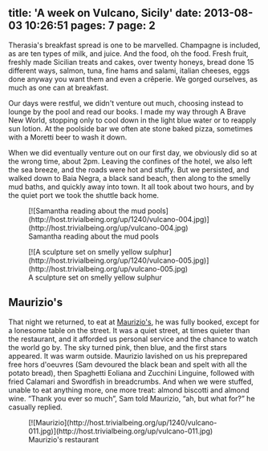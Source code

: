 title: 'A week on Vulcano, Sicily'
date: 2013-08-03 10:26:51
pages: 7
page: 2
---

Therasia's breakfast spread is one to be marvelled. Champagne is included, as are ten types of milk, and juice. And the food, oh the food. Fresh fruit, freshly made Sicilian treats and cakes, over twenty honeys, bread done 15 different ways, salmon, tuna, fine hams and salami, italian cheeses, eggs done anyway you want them and even a crêperie. We gorged ourselves, as much as one can at breakfast.

Our days were restful, we didn't venture out much, choosing instead to lounge by the pool and read our books. I made my way through A Brave New World, stopping only to cool down in the light blue water or to reapply sun lotion. At the poolside bar we often ate stone baked pizza, sometimes with a Moretti beer to wash it down.

When we did eventually venture out on our first day, we obviously did so at the wrong time, about 2pm. Leaving the confines of the hotel, we also left the sea breeze, and the roads were hot and stuffy. But we persisted, and walked down to Baia Negra, a black sand beach, then along to the smelly mud baths, and quickly away into town. It all took about two hours, and by the quiet port we took the shuttle back home.

<figure class="generated-figure generated-figure--retina generated-figure--620 generated-figure--landscape">[![Samantha reading about the mud pools](http://host.trivialbeing.org/up/1240/vulcano-004.jpg)](http://host.trivialbeing.org/up/vulcano-004.jpg)<figcaption class="generated-figure-caption">Samantha reading about the mud pools</figcaption></figure>

<figure class="generated-figure generated-figure--retina generated-figure--620 generated-figure--landscape">[![A sculpture set on smelly yellow sulphur](http://host.trivialbeing.org/up/1240/vulcano-005.jpg)](http://host.trivialbeing.org/up/vulcano-005.jpg)<figcaption class="generated-figure-caption">A sculpture set on smelly yellow sulphur</figcaption></figure>

## Maurizio's

That night we returned, to eat at [Maurizio's](http://www.tripadvisor.co.uk/Restaurant_Review-g642173-d2314438-Reviews-Ristorante_La_Forgia_Maurizio-Isola_Vulcano_Aeolian_Islands_Islands_of_Sicily_Sic.html), he was fully booked, except for a lonesome table on the street. It was a quiet street, at times quieter than the restaurant, and it afforded us personal service and the chance to watch the world go by. The sky turned pink, then blue, and the first stars appeared. It was warm outside. Maurizio lavished on us his preprepared free hors d'oeuvres (Sam devoured the black bean and spelt with all the potato bread), then Spaghetti Eoliana and Zucchini Linguine, followed with fried Calamari and Swordfish in breadcrumbs. And when we were stuffed, unable to eat anything more, one more treat: almond biscotti and almond wine. “Thank you ever so much”, Sam told Maurizio, “ah, but what for?” he casually replied.

<figure class="generated-figure generated-figure--retina generated-figure--620 generated-figure--landscape">[![Maurizio](http://host.trivialbeing.org/up/1240/vulcano-011.jpg)](http://host.trivialbeing.org/up/vulcano-011.jpg)<figcaption class="generated-figure-caption">Maurizio's restaurant</figcaption></figure>
